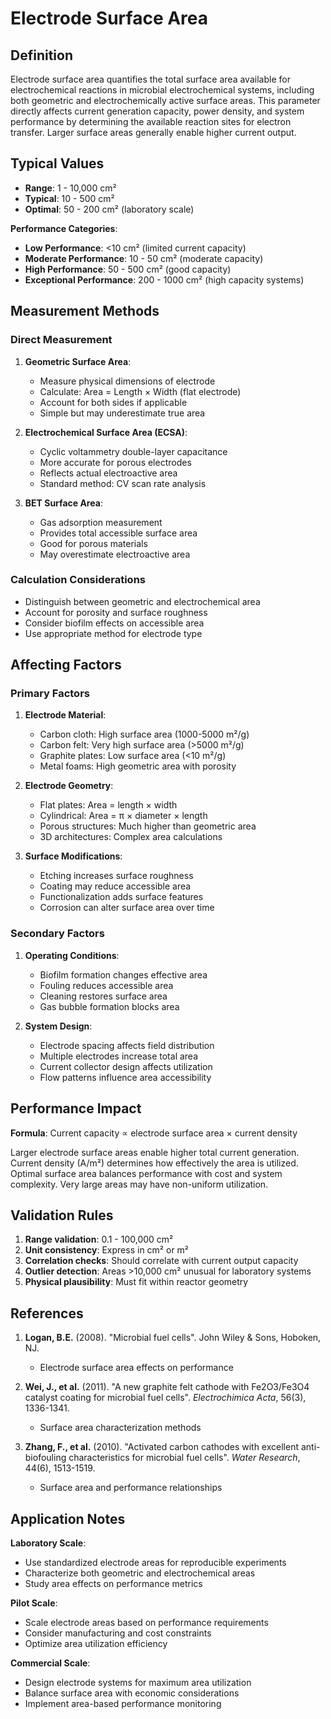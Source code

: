 <!--
Parameter ID: electrode_surface_area
Category: physical
Generated: 2025-01-16T12:33:00.000Z
-->

# Electrode Surface Area

## Definition

Electrode surface area quantifies the total surface area available for
electrochemical reactions in microbial electrochemical systems, including both
geometric and electrochemically active surface areas. This parameter directly
affects current generation capacity, power density, and system performance by
determining the available reaction sites for electron transfer. Larger surface
areas generally enable higher current output.

## Typical Values

- **Range**: 1 - 10,000 cm²
- **Typical**: 10 - 500 cm²
- **Optimal**: 50 - 200 cm² (laboratory scale)

**Performance Categories**:

- **Low Performance**: <10 cm² (limited current capacity)
- **Moderate Performance**: 10 - 50 cm² (moderate capacity)
- **High Performance**: 50 - 500 cm² (good capacity)
- **Exceptional Performance**: 200 - 1000 cm² (high capacity systems)

## Measurement Methods

### Direct Measurement

1. **Geometric Surface Area**:
   - Measure physical dimensions of electrode
   - Calculate: Area = Length × Width (flat electrode)
   - Account for both sides if applicable
   - Simple but may underestimate true area

2. **Electrochemical Surface Area (ECSA)**:
   - Cyclic voltammetry double-layer capacitance
   - More accurate for porous electrodes
   - Reflects actual electroactive area
   - Standard method: CV scan rate analysis

3. **BET Surface Area**:
   - Gas adsorption measurement
   - Provides total accessible surface area
   - Good for porous materials
   - May overestimate electroactive area

### Calculation Considerations

- Distinguish between geometric and electrochemical area
- Account for porosity and surface roughness
- Consider biofilm effects on accessible area
- Use appropriate method for electrode type

## Affecting Factors

### Primary Factors

1. **Electrode Material**:
   - Carbon cloth: High surface area (1000-5000 m²/g)
   - Carbon felt: Very high surface area (>5000 m²/g)
   - Graphite plates: Low surface area (<10 m²/g)
   - Metal foams: High geometric area with porosity

2. **Electrode Geometry**:
   - Flat plates: Area = length × width
   - Cylindrical: Area = π × diameter × length
   - Porous structures: Much higher than geometric area
   - 3D architectures: Complex area calculations

3. **Surface Modifications**:
   - Etching increases surface roughness
   - Coating may reduce accessible area
   - Functionalization adds surface features
   - Corrosion can alter surface area over time

### Secondary Factors

1. **Operating Conditions**:
   - Biofilm formation changes effective area
   - Fouling reduces accessible area
   - Cleaning restores surface area
   - Gas bubble formation blocks area

2. **System Design**:
   - Electrode spacing affects field distribution
   - Multiple electrodes increase total area
   - Current collector design affects utilization
   - Flow patterns influence area accessibility

## Performance Impact

**Formula**: Current capacity ∝ electrode surface area × current density

Larger electrode surface areas enable higher total current generation. Current
density (A/m²) determines how effectively the area is utilized. Optimal surface
area balances performance with cost and system complexity. Very large areas may
have non-uniform utilization.

## Validation Rules

1. **Range validation**: 0.1 - 100,000 cm²
2. **Unit consistency**: Express in cm² or m²
3. **Correlation checks**: Should correlate with current output capacity
4. **Outlier detection**: Areas >10,000 cm² unusual for laboratory systems
5. **Physical plausibility**: Must fit within reactor geometry

## References

1. **Logan, B.E.** (2008). "Microbial fuel cells". John Wiley & Sons, Hoboken,
   NJ.
   - Electrode surface area effects on performance

2. **Wei, J., et al.** (2011). "A new graphite felt cathode with Fe2O3/Fe3O4
   catalyst coating for microbial fuel cells". _Electrochimica Acta_, 56(3),
   1336-1341.
   - Surface area characterization methods

3. **Zhang, F., et al.** (2010). "Activated carbon cathodes with excellent
   anti-biofouling characteristics for microbial fuel cells". _Water Research_,
   44(6), 1513-1519.
   - Surface area and performance relationships

## Application Notes

**Laboratory Scale**:

- Use standardized electrode areas for reproducible experiments
- Characterize both geometric and electrochemical areas
- Study area effects on performance metrics

**Pilot Scale**:

- Scale electrode areas based on performance requirements
- Consider manufacturing and cost constraints
- Optimize area utilization efficiency

**Commercial Scale**:

- Design electrode systems for maximum area utilization
- Balance surface area with economic considerations
- Implement area-based performance monitoring
